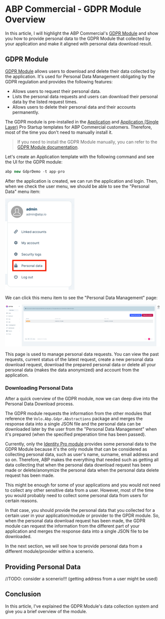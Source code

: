 # ABP Commercial - GDPR Module Overview

In this article, I will highlight the ABP Commercial's [GDPR Module](https://commercial.abp.io/modules/Volo.Gdpr) and show you how to provide personal data to the GDPR Module that collected by your application and make it aligned with personal data download result.

## GDPR Module

[GDPR Module](https://docs.abp.io/en/commercial/latest/modules/gdpr) allows users to download and delete their data collected by the application. It's used for Personal Data Management obligating by the GDPR regulation and provides the following features:

* Allows users to request their personal data.
* Lists the personal data requests and users can download their personal data by the listed request times.
* Allows users to delete their personal data and their accounts permanently.

The GDPR module is pre-installed in the [Application](https://docs.abp.io/en/commercial/latest/startup-templates/application/index) and [Application (Single Layer)](https://docs.abp.io/en/commercial/latest/startup-templates/application-single-layer/index) Pro Startup templates for ABP Commercial customers. Therefore, most of the time you don't need to manually install it.

> If you need to install the GDPR Module manually, you can refer to the [GDPR Module documentation](https://docs.abp.io/en/commercial/latest/modules/gdpr#how-to-install).

Let's create an Application template with the following command and see the UI for the GDPR module:

```csharp
abp new GdprDemo -t app-pro
```

After the application is created, we can run the application and login. Then, when we check the user menu, we should be able to see the "Personal Data" menu item:

![](./gdpr-personal-data-menu.png)

We can click this menu item to see the "Personal Data Management" page:

![](./gdpr-personal-data-page.png)

This page is used to manage personal data requests. You can view the past requests, current status of the latest request, create a new personal data download request, download the prepared personal data or delete all your personal data (makes the data anonymized) and account from the application.

### Downloading Personal Data

After a quick overview of the GDPR module, now we can deep dive into the Personal Data Download process.

The GDPR module requests the information from the other modules that reference the `Volo.Abp.Gdpr.Abstractions` package and merges the response data into a single JSON file and the personal data can be downloaded later by the user from the "Personal Data Management" when it's prepared (when the specified preperation time has been passed). 

Currently, only the [Identity Pro module](https://docs.abp.io/en/commercial/latest/modules/identity) provides some personal data to the GDPR Module because it's the only module that can be considered as collecting personal data, such as user's name, surname, email address and so on. Therefore, ABP makes the everything that needed such as getting all data collecting that when the personal data download request has been made or delete/anonymize the personal data when the personal data delete request has been made.

This might be enough for some of your applications and you would not need to collect any other sensitive data from a user. However, most of the time you would probably need to collect some personal data from users for certain reasons. 

In that case, you should provide the personal data that you collected for a certain user in your application/module or provider to the GPDR module. So, when the personal data download request has been made, the GDPR module can request the information from the different part of your application and merges the response data into a single JSON file to be downloaded. 

In the next section, we will see how to provide personal data from a different module/provider within a scenerio.

## Providing Personal Data

//TODO: consider a scenerio!!! (getting address from a user might be used)

## Conclusion

In this article, I've explained the GDPR Module's data collection system and give you a brief overview of the module. 